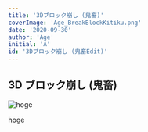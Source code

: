 ```yaml
---
title: '3Dブロック崩し (鬼畜)'
coverImage: 'Age_BreakBlockKitiku.png'
date: '2020-09-30'
author: 'Age'
initial: 'A'
id: '3Dブロック崩し (鬼畜Edit)'
---
```


## 3D ブロック崩し (鬼畜)

![hoge](/img/Age_BreakBlockKitiku.png)

<div>hoge</div>
